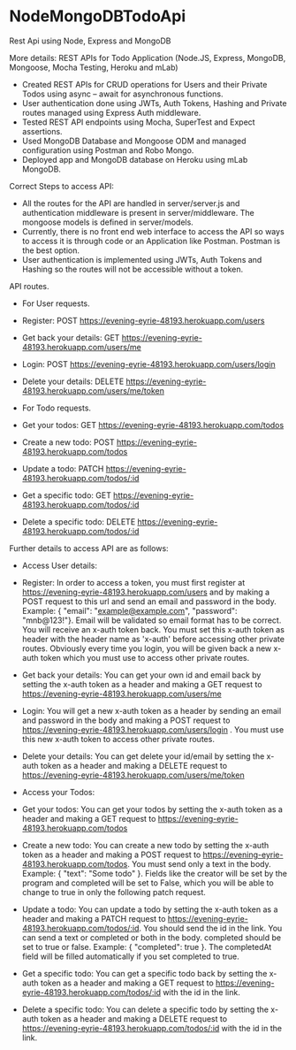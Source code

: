 # NodeMongoDBTodoApi
Rest Api using Node, Express and MongoDB

More details:
REST APIs for Todo Application  (Node.JS, Express, MongoDB, Mongoose, Mocha Testing, Heroku and mLab)
* Created REST APIs for CRUD operations for Users and their Private Todos using async – await for asynchronous functions.
* User authentication done using JWTs, Auth Tokens, Hashing and Private routes managed using Express Auth middleware.
* Tested REST API endpoints using Mocha, SuperTest and Expect assertions.
* Used MongoDB Database and Mongoose ODM and managed configuration using Postman and Robo Mongo.
* Deployed app and MongoDB database on Heroku using mLab MongoDB.


Correct Steps to access API:
* All the routes for the API are handled in server/server.js and authentication middleware is present in server/middleware. The mongoose models is defined in server/models.
* Currently, there is no front end web interface to access the API so ways to access it is through code or an Application like Postman. Postman is the best option.
* User authentication is implemented using JWTs, Auth Tokens and Hashing so the routes will not be accessible without a token.

API routes.
* For User requests.
* Register: POST https://evening-eyrie-48193.herokuapp.com/users
* Get back your details: GET https://evening-eyrie-48193.herokuapp.com/users/me
* Login: POST https://evening-eyrie-48193.herokuapp.com/users/login
* Delete your details: DELETE https://evening-eyrie-48193.herokuapp.com/users/me/token

* For Todo requests.
* Get your todos: GET https://evening-eyrie-48193.herokuapp.com/todos
* Create a new todo: POST https://evening-eyrie-48193.herokuapp.com/todos
* Update a todo: PATCH https://evening-eyrie-48193.herokuapp.com/todos/:id
* Get a specific todo: GET https://evening-eyrie-48193.herokuapp.com/todos/:id
* Delete a specific todo: DELETE https://evening-eyrie-48193.herokuapp.com/todos/:id

Further details to access API are as follows:

* Access User details:

* Register: In order to access a token, you must first register at https://evening-eyrie-48193.herokuapp.com/users
and by making a POST request to this url and send an email and password in the body.
Example:
{ "email": "example@example.com", "password": "mnb@123!"}. Email will be validated so email format has to be correct. You will receive an x-auth token back. You must set this x-auth token as header with the header name as 'x-auth' before accessing other private routes. Obviously every time you login, you will be given back a new x-auth token which you must use to access other private routes.
* Get back your details: You can get your own id and email back by setting the x-auth token as a header and making a GET request to https://evening-eyrie-48193.herokuapp.com/users/me
* Login: You will get a new x-auth token as a header by sending an email and password in the body and making a POST request to https://evening-eyrie-48193.herokuapp.com/users/login . You must use this new x-auth token to access other private routes.
* Delete your details: You can get delete your id/email by setting the x-auth token as a header and making a DELETE request to https://evening-eyrie-48193.herokuapp.com/users/me/token

* Access your Todos:

* Get your todos: You can get your todos by setting the x-auth token as a header and making a GET request to https://evening-eyrie-48193.herokuapp.com/todos
* Create a new todo: You can create a new todo by setting the x-auth token as a header and making a POST request to https://evening-eyrie-48193.herokuapp.com/todos. You must send only a text in the body. Example:
{ "text": "Some todo" }. Fields like the creator will be set by the program and completed will be set to False, which you will be able to change to true in only the following patch request.
* Update a todo: You can update a todo by setting the x-auth token as a header and making a PATCH request to https://evening-eyrie-48193.herokuapp.com/todos/:id. You should send the id in the link. You can send a text or completed or both in the body. completed should be set to true or false. Example: { "completed": true }. The completedAt field will be filled automatically if you set completed to true.
* Get a specific todo: You can get a specific todo back by setting the x-auth token as a header and making a GET request to https://evening-eyrie-48193.herokuapp.com/todos/:id with the id in the link.
* Delete a specific todo: You can delete a specific todo by setting the x-auth token as a header and making a DELETE request to https://evening-eyrie-48193.herokuapp.com/todos/:id with the id in the link.
